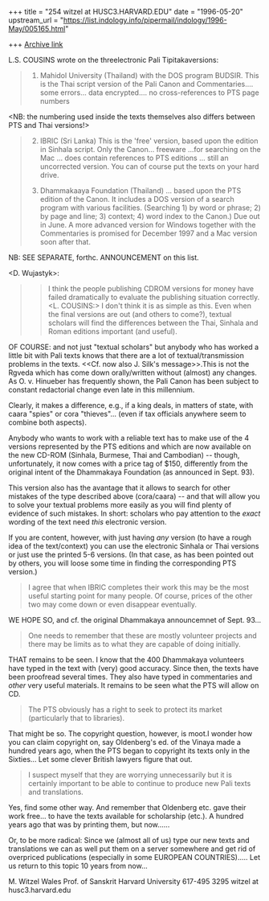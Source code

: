 +++
title = "254 witzel at HUSC3.HARVARD.EDU"
date = "1996-05-20"
upstream_url = "https://list.indology.info/pipermail/indology/1996-May/005165.html"

+++
[Archive link](https://list.indology.info/pipermail/indology/1996-May/005165.html)



L.S. COUSINS wrote on the threelectronic Pali Tipitakaversions:

> 1. Mahidol University (Thailand) with the DOS program BUDSIR.
> This is the Thai script version of the Pali Canon and Commentaries.... 
> some errors...  data  encrypted.... no
> cross-references to PTS page numbers

<NB: the numbering used inside the texts themselves also differs between 
PTS and Thai versions!>

> 2. IBRIC  (Sri Lanka)
> This is the 'free' version, based upon the edition in Sinhala script. Only
> the Canon... freeware ...for searching on the Mac ... does contain 
> references to <most> PTS editions ...  still an uncorrected version.  You 
> can of course put the texts on your hard drive. 
> 
> 3. Dhammakaaya Foundation (Thailand)
> ... based upon the PTS edition of the Canon. It includes a DOS version
> of a search program with various facilities. (Searching 1) by word or
> phrase; 2) by page and line; 3) context; 4) word index to the Canon.)  Due
> out in June. 
> A more advanced version for Windows together with the
> Commentaries is promised for December 1997 and a Mac version soon after
> that. 

  NB: SEE SEPARATE, forthc. ANNOUNCEMENT on this list.

<D. Wujastyk>: 
> > I think the people publishing CDROM versions for money
> >have failed dramatically to evaluate the publishing situation correctly.
<L. COUSINS:>
> I don't think it is as simple as this. Even when the final versions are out
> (and others to come?), textual scholars will find the differences between
> the Thai, Sinhala and Roman editions important (and useful).

OF COURSE: and not just "textual scholars" but anybody who has worked a
little bit with Pali texts knows that there are a lot of
textual/transmission problems in the texts. <<Cf. now also J. Silk's
message>>.This is not the Rgveda which has come down orally/written
without (almost) any changes. As O. v. Hinueber has frequently shown, the
Pali Canon has been subject to constant redactorial change even late in
this millennium. 

Clearly, it makes a difference, e.g., if a king deals, in matters of
state, with caara "spies" or cora "thieves"... (even if tax officials
anywhere seem to combine both aspects). 

Anybody who wants to work with a reliable text has to make use of the 4
versions represented by the PTS editions and which are now available on
the new CD-ROM (Sinhala, Burmese, Thai and Cambodian) -- though,
unfortunately, it now comes with a price tag of $150, differently from the
original intent of the Dhammakaya Foundation (as announced in Sept. 93). 

This version also has the avantage that it allows to search for other 
mistakes of the type described above (cora/caara) -- and that will allow 
you to solve your textual problems more easily as you will find plenty of 
evidence of such mistakes. In short: scholars who pay attention to the 
*exact* wording of the text need *this* electronic version.

If you are content, however, with just having *any* version (to have a
rough idea of the text/context) you can use the electronic Sinhala or Thai
versions or just use the printed 5-6 versions. (In that case, as has been
pointed out by others, you will loose some time in finding the
corresponding PTS version.)


> I agree
> that when IBRIC completes their work this may be the most useful starting
> point for many people. Of course, prices of the other two may come down or
> even disappear eventually.

WE HOPE SO, and cf. the original Dhammakaya announcemnet of Sept. 93...

> One needs to remember that these are mostly volunteer projects and there
> may be limits as to what they are capable of doing initially.

THAT remains to be seen. I know that the 400 Dhammakaya volunteers have
typed in the text with (very) good accuracy. Since then, the texts have
been proofread several times. They also have typed in commentaries and
*other* very useful materials. It remains to be seen what the PTS will allow
on CD. 

> The PTS obviously has a right to seek to protect its market (particularly
> that to libraries).

That might be so. The copyright question, however, is moot.I wonder how you 
can claim copyright on, say Oldenberg's ed. of the Vinaya made a hundred
years ago, when the PTS began to copyright its texts only in the Sixties...
Let some clever British lawyers figure that out.

> I suspect myself that they are worrying unnecessarily
> but it is certainly important to be able to continue to produce new Pali
> texts and translations.

Yes, find some other way. And remember that Oldenberg etc. gave their work
free... to have the texts available for scholarship (etc.). A hundred
years ago that was by printing them, but now......

Or, to be more radical: Since we (almost all of us) type our new texts
and translations we can as well put them on a server somewhere and get rid
of overpriced publications (especially in some EUROPEAN COUNTRIES)..... 
Let us return to this topic 10 years from now... 



M. Witzel
Wales Prof. of Sanskrit
Harvard University
617-495 3295
witzel at husc3.harvard.edu






